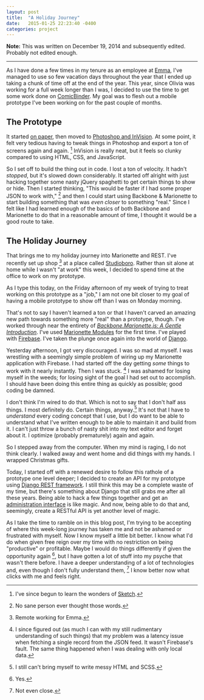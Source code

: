 ```yaml
---
layout: post
title:  "A Holiday Journey"
date:   2015-01-25 22:23:40 -0400
categories: project
---
```


**Note:** This was written on December 19, 2014 and subsequently edited. Probably not edited enough.

---

As I have done a few times in my tenure as an employee at [Emma][emma], I've managed to use so few vacation days throughout the year that I ended up taking a chunk of time off at the end of the year. This year, since Olivia was working for a full week longer than I was, I decided to use the time to get some work done on [ComicBinder][cb-blog]. My goal was to flesh out a mobile prototype I've been working on for the past couple of months.

## The Prototype

It started [on paper][dribbble-sketch], then moved to [Photoshop and InVision][dribbble-animated]. At some point, it felt very tedious having to tweak things in Photoshop and export a ton of screens again and again. [^sketch] InVision is really neat, but it feels so clunky compared to using HTML, CSS, and JavaScript.

So I set off to build the thing out in code. I lost a ton of velocity. It hadn't *stopped*, but it's slowed down considerably. It started off alright with just hacking together some nasty jQuery spaghetti to get certain things to show or hide. Then I started thinking, "This would be faster if I had some proper JSON to work with," [^sane] and then I could start using Backbone & Marionette to start building something that was *even closer* to something "real." Since I felt like I had learned enough of the basics of both Backbone and Marionette to do that in a reasonable amount of time, I thought it would be a good route to take.

## The Holiday Journey

That brings me to my holiday journey into Marionette and REST. I've recently set up  shop [^remote] at a place called [Studioboro][studioboro]. Rather than sit alone at home while I wasn't "at work" this week, I decided to spend time at the office to work on my prototype.

As I type this today, on the Friday afternoon of my week of trying to treat working on this prototype as a "job," I am not one bit closer to my goal of having a mobile prototype to show off than I was on Monday morning.

That's not to say I haven't learned a ton or that I haven't carved an amazing new path towards something more "real" than a prototype, though. I've worked through near the entirety of *[Backbone.Marionette.js: A Gentle Introduction][marionette-book]*. I've used [Marionette Modules][marionette-modules] for the first time. I've played with [Firebase][firebase]. I've taken the plunge once again into the world of [Django][django].

Yesterday afternoon, I got very discouraged. I was so mad at myself. I was wrestling with a seemingly simple problem of wiring up my Marionette application with Firebase. I had started off the day getting *some* things to work with it nearly instantly. Then I was stuck. [^twenty-twenty] I was ashamed for losing myself in the weeds; for losing sight of the goal I had set out to accomplish. I should have been doing this entire thing as quickly as possible; good coding be damned.

I don't think I'm wired to do that. Which is not to say that I don't half ass things. I most definitely do. Certain things, anyway.[^css] It's not that I have to *understand* every coding concept that I use, but I do want to be able to understand what I've written enough to be able to maintain it and build from it. I can't just throw a bunch of nasty shit into my text editor and forget about it. I optimize (probably prematurely) again and again.

So I stepped away from the computer. When my mind is raging, I do not think clearly. I walked away and went home and did things with my hands. I wrapped Christmas gifts.

Today, I started off with a renewed desire to follow this rathole of a prototype one level deeper; I decided to create an API for my prototype using [Django REST framework][drf]. I still think this may be a complete waste of my time, but there's something about Django that still grabs me after all these years. Being able to hack a few things together and get an [administration interface][django-admin] is like magic. And now, being able to do that and, seemingly, create a RESTful API is yet another level of magic.

As I take the time to ramble on in this blog post, I'm trying to be accepting of where this week-long journey has taken me and not be ashamed or frustrated with myself. Now I know myself a little bit better. I know what I'd do when given free reign over my time with no restriction on being "productive" or profitable. Maybe I would do things differently if given the opportunity again [^differently], but I have gotten a lot of stuff into my psyche that wasn't there before. I have a deeper understanding of a lot of technologies and, even though I don't fully understand them, [^no] I know better now what clicks with me and feels right.

[^sketch]: I've since begun to learn the wonders of [Sketch][sketchapp].
[^sane]: No sane person ever thought those words.
[^remote]: Remote working for Emma.
[^twenty-twenty]: I since figured out (as much I can with my still rudimentary understanding of such things) that my problem was a latency issue when fetching a single record from the JSON feed. It wasn't Firebase's fault. The same thing happened when I was dealing with only local data.
[^css]: I still can't bring myself to write messy HTML and SCSS.
[^differently]: Yes.
[^no]: Not even close.

[emma]: http://myemma.com
[cb-blog]: /2014/06/comicbinder/
[dribbble-sketch]: https://dribbble.com/shots/1652576-Issue-Page
[dribbble-animated]: https://dribbble.com/shots/1771878-Issue-Modal-Animated
[sketchapp]: http://bohemiancoding.com/sketch/
[studioboro]: http://studioboro.com/
[drf]: http://www.django-rest-framework.org/
[marionette-book]: https://leanpub.com/marionette-gentle-introduction
[marionette-modules]: http://marionettejs.com/docs/v2.4.7/marionette.module.html
[firebase]: https://www.firebase.com/
[django]: http://djangoproject.com
[django-admin]: https://docs.djangoproject.com/en/1.7/intro/overview/#a-dynamic-admin-interface-it-s-not-just-scaffolding-it-s-the-whole-house

